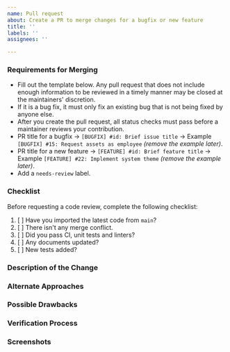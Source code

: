 ```yaml
---
name: Pull request
about: Create a PR to merge changes for a bugfix or new feature
title: ''
labels: ''
assignees: ''

---
```


### Requirements for Merging

- Fill out the template below. Any pull request that does not include enough information to be reviewed in a timely manner may be closed at the maintainers' discretion.
- If it is a bug fix, it must only fix an existing bug that is not being fixed by anyone else.
- After you create the pull request, all status checks must pass before a maintainer reviews your contribution.
- PR title for a bugfix -> `[BUGFIX] #id: Brief issue title` -> Example `[BUGFIX] #15: Request assets as employee` _(remove the example later)_.
- PR title for a new feature -> `[FEATURE] #id: Brief feature title` -> Example `[FEATURE] #22: Implement system theme` _(remove the example later)_.
- Add a `needs-review` label.

### Checklist

Before requesting a code review, complete the following checklist:

1. [ ] Have you imported the latest code from `main`?
2. [ ] There isn't any merge conflict.
3. [ ] Did you pass CI, unit tests and linters?
4. [ ] Any documents updated?
5. [ ] New tests added?

### Description of the Change

<!--
We must be able to understand the design of your change from this description. Add a link to the respective ticket. If we can't get a good idea of what the code will be doing from the description here, the pull request may be closed at the maintainers' discretion. Keep in mind that the maintainer reviewing this PR may not be familiar with or have worked with the code here recently, so please walk us through the concepts.
-->

### Alternate Approaches

<!-- Explain what other alternatives were considered and why the proposed version was selected. -->

### Possible Drawbacks

<!-- What are the possible side-effects or negative impacts of the code change? -->

### Verification Process

<!--
What process did you follow to verify that the change has not introduced any regressions? Describe the actions you performed (including buttons you clicked, text you typed, commands you ran, etc.), and describe the results you observed.
-->

### Screenshots

<!-- Include necessary screenshots. If you're uploading a screenshot, please mention the device details in which the screenshot was taken, in a codeblock. -->

<!-- To resize image <img src="/uploads/b3862ec0e15050ca2490f7fc7c03c2bc/image.png" width="230" height="500" />  -->